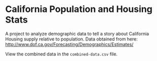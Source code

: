 # California Population and Housing Stats

A project to analyze demographic data to tell a story about California Housing supply relative to population.  Data obtained from here: http://www.dof.ca.gov/Forecasting/Demographics/Estimates/

View the combined data in the `combined-data.csv` file.